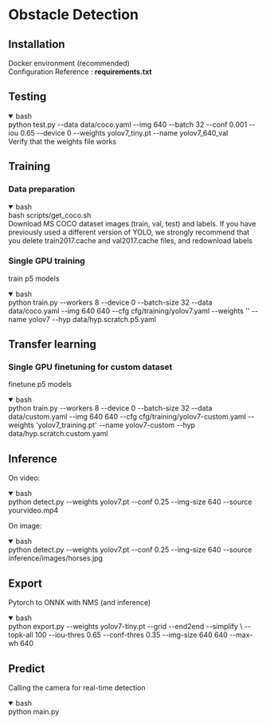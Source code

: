 # Obstacle Detection
## Installation
Docker environment (recommended)  
Configuration Reference : **requirements.txt**

## Testing
<details open>
<summary>bash</summary>
python test.py --data data/coco.yaml --img 640 --batch 32 --conf 0.001 --iou 0.65 --device 0 --weights yolov7_tiny.pt --name yolov7_640_val
</details>
Verify that the weights file works

## Training
### Data preparation
<details open>
<summary>bash</summary>
bash scripts/get_coco.sh
</details>
Download MS COCO dataset images (train, val, test) and labels. If you have previously used a different version of YOLO, we strongly recommend that you delete train2017.cache and val2017.cache files, and redownload labels

### Single GPU training
train p5 models
<details open>
<summary>bash</summary>
python train.py --workers 8 --device 0 --batch-size 32 --data data/coco.yaml --img 640 640 --cfg cfg/training/yolov7.yaml --weights '' --name yolov7 --hyp data/hyp.scratch.p5.yaml
</details>

## Transfer learning
### Single GPU finetuning for custom dataset
finetune p5 models
<details open>
<summary>bash</summary>
python train.py --workers 8 --device 0 --batch-size 32 --data data/custom.yaml --img 640 640 --cfg cfg/training/yolov7-custom.yaml --weights 'yolov7_training.pt' --name yolov7-custom --hyp data/hyp.scratch.custom.yaml
</details>

## Inference
On video:
<details open>
<summary>bash</summary>
python detect.py --weights yolov7.pt --conf 0.25 --img-size 640 --source yourvideo.mp4
</details>

On image:
<details open>
<summary>bash</summary>
python detect.py --weights yolov7.pt --conf 0.25 --img-size 640 --source inference/images/horses.jpg
</details>

## Export
Pytorch to ONNX with NMS (and inference)
<details open>
<summary>bash</summary>
python export.py --weights yolov7-tiny.pt --grid --end2end --simplify \
        --topk-all 100 --iou-thres 0.65 --conf-thres 0.35 --img-size 640 640 --max-wh 640
</details>

## Predict
Calling the camera for real-time detection
<details open>
<summary>bash</summary>
python main.py
</details>